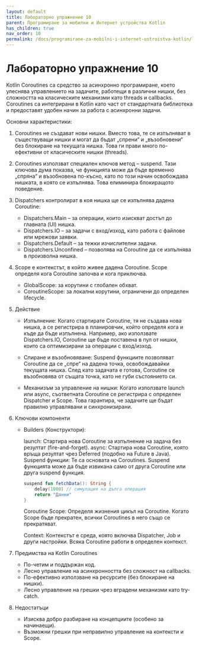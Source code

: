 ```yaml
---
layout: default
title: Лабораторно упражнение 10
parent: Програмиране за мобилни и Интернет устройства Kotlin
has_children: true
nav_order: 10
permalink: /docs/programirane-za-mobilni-i-internet-ustroistva-kotlin/laboratorno-uprazhnenie-10
---
```


# Лабораторно упражнение 10

Kotlin Coroutines са средство за асинхронно програмиране, което улеснява управлението на задачите, работещи в различни нишки, без сложността на класическите механизми като threads и callbacks. Coroutines са интегрирани в Kotlin като част от стандартната библиотека и предоставят удобен начин за работа с асинхронни задачи.

Основни характеристики:

1. Coroutines не създават нови нишки. Вместо това, те се изпълняват в съществуващи нишки и могат да бъдат „спрени“ и „възобновени“ без блокиране на текущата нишка. Това ги прави много по-ефективни от класическите нишки (threads).

2. Coroutines използват специален ключов метод – suspend. Тази ключова дума показва, че функцията може да бъде временно „спряна“ и възобновена по-късно, като по този начин освобождава нишката, в която се изпълнява. Това елиминира блокиращото поведение.

3. Dispatchers контролират в коя нишка ще се изпълнява дадена Coroutine:

    - Dispatchers.Main – за операции, които изискват достъп до главната (UI) нишка. 
    - Dispatchers.IO – за задачи с вход/изход, като работа с файлове или мрежови заявки.
    - Dispatchers.Default – за тежки изчислителни задачи.
    - Dispatchers.Unconfined – позволява на Coroutine да се изпълнява в произволна нишка.

4. Scope е контекстът, в който живее дадена Coroutine. Scope определя кога Coroutine започва и кога приключва.
    - GlobalScope: за корутини с глобален обхват.
    - CoroutineScope: за локални корутини, ограничени до определен lifecycle.

5. Действие

    - Изпълнение:
        Когато стартирате Coroutine, тя не създава нова нишка, а се регистрира в планировчик, който определя кога и къде да бъде изпълнена.
        Например, ако използвате Dispatchers.IO, Coroutine ще бъде поставена в пул от нишки, които са оптимизирани за операции с вход/изход.

    - Спиране и възобновяване:
        Suspend функциите позволяват Coroutine да се „спре“ на дадена точка, освобождавайки текущата нишка. След като задачата е готова, Coroutine се възобновява от същата точка, като не губи състоянието си.

    - Механизъм за управление на нишки:
        Когато използвате launch или async, съответната Coroutine се регистрира с определен Dispatcher и Scope. Това гарантира, че задачите ще бъдат правилно управлявани и синхронизирани.

6. Ключови компоненти
    - Builders (Конструктори):

        launch: Стартира нова Coroutine за изпълнение на задача без резултат (fire-and-forget).
        async: Стартира нова Coroutine, която връща резултат чрез Deferred (подобно на Future в Java).
        Suspend функции: Те са основата на Coroutines. Suspend функцията може да бъде извикана само от друга Coroutine или друга suspend функция.

        ```kotlin
        suspend fun fetchData(): String {
            delay(1000) // симулация на дълга операция
            return "Данни"
        }
        ```

        Coroutine Scope: Определя жизнения цикъл на Coroutine. Когато Scope бъде прекратен, всички Coroutines в него също се прекратяват.

        Context: Контекстът е среда, която включва Dispatcher, Job и други настройки. Всяка Coroutine работи в определен контекст.

7. Предимства на Kotlin Coroutines
    - По-четим и поддържан код.
    - Лесно управление на асинхронността без сложност на callbacks.
    - По-ефективно използване на ресурсите (без блокиране на нишки).
    - Лесно управление на грешки чрез вградени механизми като try-catch.
    
8. Недостатъци
    - Изисква добро разбиране на концепциите (особено за начинаещи).
    - Възможни грешки при неправилно управление на контексти и Scope.



